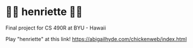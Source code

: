 # 🐥🐓 henriette 🐓🐥
Final project for CS 490R at BYU - Hawaii

Play "henriette" at this link! 
https://abigailhyde.com/chickenweb/index.html
